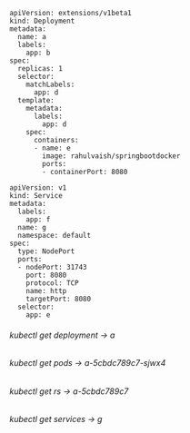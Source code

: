 ```
apiVersion: extensions/v1beta1
kind: Deployment
metadata:
  name: a
  labels:
    app: b
spec:
  replicas: 1
  selector:
    matchLabels:
      app: d
  template:
    metadata:
      labels:
        app: d
    spec:
      containers:
      - name: e
        image: rahulvaish/springbootdocker
        ports:
        - containerPort: 8080
```

```
apiVersion: v1
kind: Service
metadata:
  labels:
    app: f
  name: g
  namespace: default
spec:
  type: NodePort
  ports:
  - nodePort: 31743
    port: 8080
    protocol: TCP
    name: http
    targetPort: 8080
  selector:
    app: e

```

###### kubectl get deployment -> a
###### kubectl get pods -> a-5cbdc789c7-sjwx4
###### kubectl get rs -> a-5cbdc789c7
###### kubectl get services ->  g

